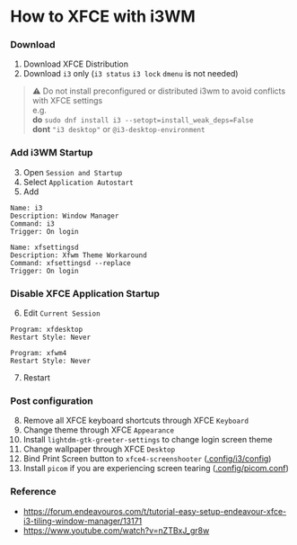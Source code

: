 # How to XFCE with i3WM
### Download
1. Download XFCE Distribution
2. Download `i3` only (`i3 status` `i3 lock` `dmenu` is not needed)

> :warning: Do not install preconfigured or distributed i3wm to avoid conflicts with XFCE settings  
> e.g.  
> **do** `sudo dnf install i3 --setopt=install_weak_deps=False`   
> **dont** `"i3 desktop"` or `@i3-desktop-environment`  

### Add i3WM Startup
3. Open `Session and Startup`
4. Select `Application Autostart`
5. Add
```
Name: i3
Description: Window Manager
Command: i3
Trigger: On login  
```

```
Name: xfsettingsd
Description: Xfwm Theme Workaround
Command: xfsettingsd --replace
Trigger: On login
```

### Disable XFCE Application Startup
6. Edit `Current Session`
```
Program: xfdesktop
Restart Style: Never
```

```
Program: xfwm4
Restart Style: Never
```
7. Restart

### Post configuration
8. Remove all XFCE keyboard shortcuts through XFCE `Keyboard`
9. Change theme through XFCE `Appearance`
10. Install `lightdm-gtk-greeter-settings` to change login screen theme
11. Change wallpaper through XFCE `Desktop`
12. Bind Print Screen button to `xfce4-screenshooter` ([.config/i3/config](https://github.com/fathulfahmy/dotfiles-linux/blob/main/.config/v3-xfce-i3-latest/i3/config))
13. Install `picom` if you are experiencing screen tearing ([.config/picom.conf](https://github.com/fathulfahmy/dotfiles-linux/blob/main/.config/v3-xfce-i3-latest/picom.conf))

### Reference
- https://forum.endeavouros.com/t/tutorial-easy-setup-endeavour-xfce-i3-tiling-window-manager/13171
- https://www.youtube.com/watch?v=nZTBxJ_gr8w
